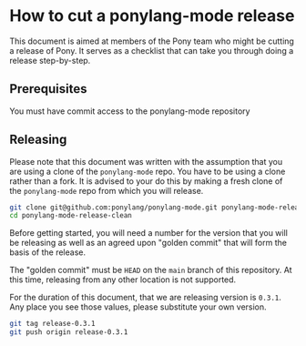 # How to cut a ponylang-mode release

This document is aimed at members of the Pony team who might be cutting a release of Pony. It serves as a checklist that can take you through doing a release step-by-step.

## Prerequisites

You must have commit access to the ponylang-mode repository

## Releasing

Please note that this document was written with the assumption that you are using a clone of the `ponylang-mode` repo. You have to be using a clone rather than a fork. It is advised to your do this by making a fresh clone of the `ponylang-mode` repo from which you will release.

```bash
git clone git@github.com:ponylang/ponylang-mode.git ponylang-mode-release-clean
cd ponylang-mode-release-clean
```

Before getting started, you will need a number for the version that you will be releasing as well as an agreed upon "golden commit" that will form the basis of the release.

The "golden commit" must be `HEAD` on the `main` branch of this repository. At this time, releasing from any other location is not supported.

For the duration of this document, that we are releasing version is `0.3.1`. Any place you see those values, please substitute your own version.

```bash
git tag release-0.3.1
git push origin release-0.3.1
```
